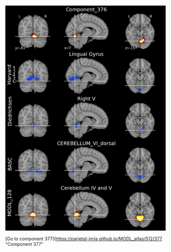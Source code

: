 


![376](preliminary/376.jpg "Component 376")

[Go to component 377](https://parietal-inria.github.io/MODL_atlas/512/377 "Component 377"